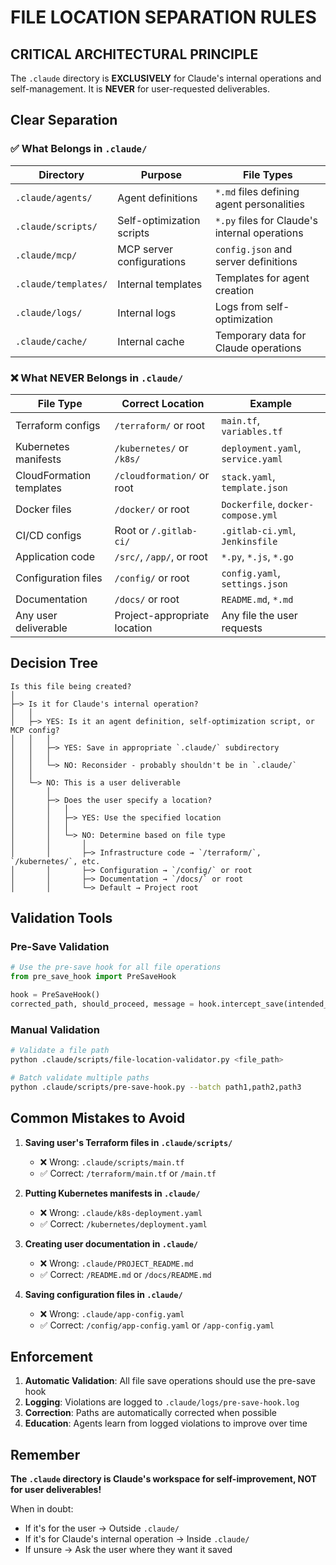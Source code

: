 # FILE LOCATION SEPARATION RULES

## CRITICAL ARCHITECTURAL PRINCIPLE

The `.claude` directory is **EXCLUSIVELY** for Claude's internal operations and self-management. It is **NEVER** for user-requested deliverables.

## Clear Separation

### ✅ What Belongs in `.claude/`

| Directory | Purpose | File Types |
|-----------|---------|------------|
| `.claude/agents/` | Agent definitions | `*.md` files defining agent personalities |
| `.claude/scripts/` | Self-optimization scripts | `*.py` files for Claude's internal operations |
| `.claude/mcp/` | MCP server configurations | `config.json` and server definitions |
| `.claude/templates/` | Internal templates | Templates for agent creation |
| `.claude/logs/` | Internal logs | Logs from self-optimization |
| `.claude/cache/` | Internal cache | Temporary data for Claude operations |

### ❌ What NEVER Belongs in `.claude/`

| File Type | Correct Location | Example |
|-----------|-----------------|---------|
| Terraform configs | `/terraform/` or root | `main.tf`, `variables.tf` |
| Kubernetes manifests | `/kubernetes/` or `/k8s/` | `deployment.yaml`, `service.yaml` |
| CloudFormation templates | `/cloudformation/` or root | `stack.yaml`, `template.json` |
| Docker files | `/docker/` or root | `Dockerfile`, `docker-compose.yml` |
| CI/CD configs | Root or `/.gitlab-ci/` | `.gitlab-ci.yml`, `Jenkinsfile` |
| Application code | `/src/`, `/app/`, or root | `*.py`, `*.js`, `*.go` |
| Configuration files | `/config/` or root | `config.yaml`, `settings.json` |
| Documentation | `/docs/` or root | `README.md`, `*.md` |
| Any user deliverable | Project-appropriate location | Any file the user requests |

## Decision Tree

```
Is this file being created?
│
├─> Is it for Claude's internal operation?
│   │
│   ├─> YES: Is it an agent definition, self-optimization script, or MCP config?
│   │   │
│   │   ├─> YES: Save in appropriate `.claude/` subdirectory
│   │   │
│   │   └─> NO: Reconsider - probably shouldn't be in `.claude/`
│   │
│   └─> NO: This is a user deliverable
│       │
│       ├─> Does the user specify a location?
│       │   │
│       │   ├─> YES: Use the specified location
│       │   │
│       │   └─> NO: Determine based on file type
│       │       │
│       │       ├─> Infrastructure code → `/terraform/`, `/kubernetes/`, etc.
│       │       ├─> Configuration → `/config/` or root
│       │       ├─> Documentation → `/docs/` or root
│       │       └─> Default → Project root
```

## Validation Tools

### Pre-Save Validation
```python
# Use the pre-save hook for all file operations
from pre_save_hook import PreSaveHook

hook = PreSaveHook()
corrected_path, should_proceed, message = hook.intercept_save(intended_path)
```

### Manual Validation
```bash
# Validate a file path
python .claude/scripts/file-location-validator.py <file_path>

# Batch validate multiple paths
python .claude/scripts/pre-save-hook.py --batch path1,path2,path3
```

## Common Mistakes to Avoid

1. **Saving user's Terraform files in `.claude/scripts/`**
   - ❌ Wrong: `.claude/scripts/main.tf`
   - ✅ Correct: `/terraform/main.tf` or `/main.tf`

2. **Putting Kubernetes manifests in `.claude/`**
   - ❌ Wrong: `.claude/k8s-deployment.yaml`
   - ✅ Correct: `/kubernetes/deployment.yaml`

3. **Creating user documentation in `.claude/`**
   - ❌ Wrong: `.claude/PROJECT_README.md`
   - ✅ Correct: `/README.md` or `/docs/README.md`

4. **Saving configuration files in `.claude/`**
   - ❌ Wrong: `.claude/app-config.yaml`
   - ✅ Correct: `/config/app-config.yaml` or `/app-config.yaml`

## Enforcement

1. **Automatic Validation**: All file save operations should use the pre-save hook
2. **Logging**: Violations are logged to `.claude/logs/pre-save-hook.log`
3. **Correction**: Paths are automatically corrected when possible
4. **Education**: Agents learn from logged violations to improve over time

## Remember

**The `.claude` directory is Claude's workspace for self-improvement, NOT for user deliverables!**

When in doubt:
- If it's for the user → Outside `.claude/`
- If it's for Claude's internal operation → Inside `.claude/`
- If unsure → Ask the user where they want it saved